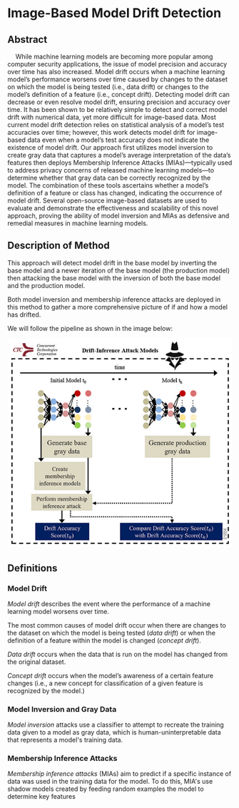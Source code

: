 # Image-Based Model Drift Detection

## Abstract

&emsp; While machine learning models are becoming more popular among computer security applications, the issue of model precision and accuracy over time has also increased. Model drift occurs when a machine learning model’s performance worsens over time caused by changes to the dataset on which the model is being tested (i.e., data drift) or changes to the model’s definition of a feature (i.e., concept drift). Detecting model drift can decrease or even resolve model drift, ensuring precision and accuracy over time. It has been shown to be relatively simple to detect and correct model drift with numerical data, yet more difficult for image-based data. Most current model drift detection relies on statistical analysis of a model’s test accuracies over time; however, this work detects model drift for image-based data even when a model’s test accuracy does not indicate the existence of model drift. Our approach first utilizes model inversion to create gray data that captures a model’s average interpretation of the data’s features then deploys Membership Inference Attacks (MIAs)—typically used to address privacy concerns of released machine learning models—to determine whether that gray data can be correctly recognized by the model. The combination of these tools ascertains whether a model’s definition of a feature or class has changed, indicating the occurrence of model drift. Several open-source image-based datasets are used to evaluate and demonstrate the effectiveness and scalability of this novel approach, proving the ability of model inversion and MIAs as defensive and remedial measures in machine learning models.


## Description of Method

This approach will detect model drift in the base model by inverting the base model and a newer iteration of the base model (the production model) then attacking the base model with the inversion of both the base model and the production model.

Both model inversion and membership inference attacks are deployed in this method to gather a more comprehensive picture of if and how a model has drifted.

We will follow the pipeline as shown in the image below:

![Pipeline](modelDriftFramework1.png)


## Definitions

### Model Drift

*Model drift* describes the event where the performance of a machine learning model worsens over time.

The most common causes of model drift occur when there are changes to the dataset on which the model is being tested (*data drift*) or when the definition of a feature within the model is changed (*concept drift*).

*Data drift* occurs when the data that is run on the model has changed from the original dataset.

*Concept drift* occurs when the model’s awareness of a certain feature changes (i.e., a new concept for classification of a given feature is recognized by the model.)

### Model Inversion and Gray Data

*Model inversion* attacks use a classifier to attempt to recreate the training data given to a model as gray data, which is human-uninterpretable data that represents a model's training data.

### Membership Inference Attacks

*Membership inference attacks* (MIAs) aim to predict if a specific instance of data was used in the training data for the model. To do this, MIA's use shadow models created by feeding random examples the model to determine key features